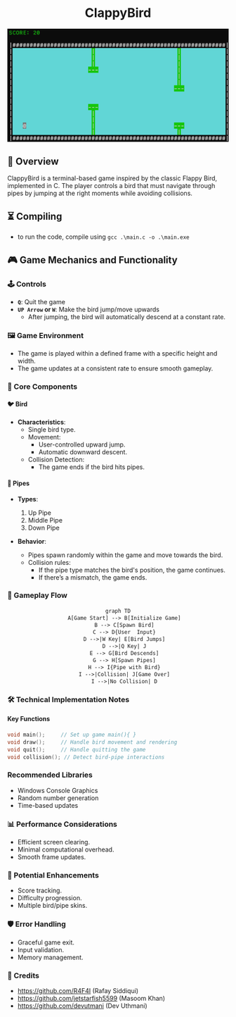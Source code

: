 
<div align="center">

# ClappyBird



![alt text](image-1.png)
</div>



## 📖 Overview
ClappyBird is a terminal-based game inspired by the classic Flappy Bird, implemented in C. The player controls a bird that must navigate through pipes by jumping at the right moments while avoiding collisions.

## ⏳ Compiling
- to run the code, compile using `gcc .\main.c -o .\main.exe`

## 🎮 Game Mechanics and Functionality

### 🕹️ Controls
- **`Q`**: Quit the game
- **`UP Arrow` or `W`**: Make the bird jump/move upwards
  - After jumping, the bird will automatically descend at a constant rate.

### 🖼️ Game Environment
- The game is played within a defined frame with a specific height and width.
- The game updates at a consistent rate to ensure smooth gameplay.

### 🧩 Core Components

#### 🐦 Bird
- **Characteristics**:
  - Single bird type.
  - Movement:
    - User-controlled upward jump.
    - Automatic downward descent.
  - Collision Detection:
    - The game ends if the bird hits pipes.

#### 🚧 Pipes
- **Types**:
  1. Up Pipe
  2. Middle Pipe
  3. Down Pipe

- **Behavior**:
  - Pipes spawn randomly within the game and move towards the bird.
  - Collision rules:
    - If the pipe type matches the bird's position, the game continues.
    - If there’s a mismatch, the game ends.

### 🔄 Gameplay Flow

<div align="center">

```mermaid
graph TD
    A[Game Start] --> B[Initialize Game]
    B --> C[Spawn Bird]
    C --> D{User  Input}
    D -->|W Key| E[Bird Jumps]
    D -->|Q Key| J
    E --> G[Bird Descends]
    G --> H[Spawn Pipes]
    H --> I{Pipe with Bird}
    I -->|Collision| J[Game Over]
    I -->|No Collision| D
```

</div>



### 🛠️ Technical Implementation Notes

#### Key Functions

```C
void main();     // Set up game main(){ }
void draw();     // Handle bird movement and rendering
void quit();     // Handle quitting the game
void collision(); // Detect bird-pipe interactions
```

### Recommended Libraries
- Windows Console Graphics
- Random number generation
- Time-based updates
### 📊 Performance Considerations
- Efficient screen clearing.
- Minimal computational overhead.
- Smooth frame updates.
### 🚀 Potential Enhancements
- Score tracking.
- Difficulty progression.
- Multiple bird/pipe skins.
### 🛡️ Error Handling
- Graceful game exit.
- Input validation.
- Memory management.
### 🎉 Credits
- https://github.com/R4F4I (Rafay Siddiqui)
- https://github.com/jetstarfish5599 (Masoom Khan)
- https://github.com/devutmani (Dev Uthmani)

